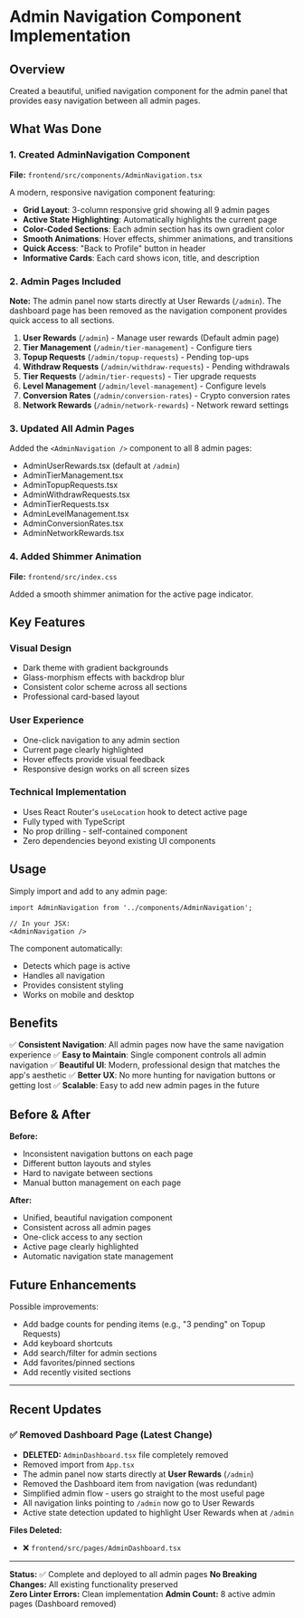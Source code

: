 # Admin Navigation Component Implementation

## Overview
Created a beautiful, unified navigation component for the admin panel that provides easy navigation between all admin pages.

## What Was Done

### 1. Created AdminNavigation Component
**File:** `frontend/src/components/AdminNavigation.tsx`

A modern, responsive navigation component featuring:
- **Grid Layout**: 3-column responsive grid showing all 9 admin pages
- **Active State Highlighting**: Automatically highlights the current page
- **Color-Coded Sections**: Each admin section has its own gradient color
- **Smooth Animations**: Hover effects, shimmer animations, and transitions
- **Quick Access**: "Back to Profile" button in header
- **Informative Cards**: Each card shows icon, title, and description

### 2. Admin Pages Included

**Note:** The admin panel now starts directly at User Rewards (`/admin`). The dashboard page has been removed as the navigation component provides quick access to all sections.

1. **User Rewards** (`/admin`) - Manage user rewards (Default admin page)
2. **Tier Management** (`/admin/tier-management`) - Configure tiers
3. **Topup Requests** (`/admin/topup-requests`) - Pending top-ups
4. **Withdraw Requests** (`/admin/withdraw-requests`) - Pending withdrawals
5. **Tier Requests** (`/admin/tier-requests`) - Tier upgrade requests
6. **Level Management** (`/admin/level-management`) - Configure levels
7. **Conversion Rates** (`/admin/conversion-rates`) - Crypto conversion rates
8. **Network Rewards** (`/admin/network-rewards`) - Network reward settings

### 3. Updated All Admin Pages

Added the `<AdminNavigation />` component to all 8 admin pages:
- AdminUserRewards.tsx (default at `/admin`)
- AdminTierManagement.tsx
- AdminTopupRequests.tsx
- AdminWithdrawRequests.tsx
- AdminTierRequests.tsx
- AdminLevelManagement.tsx
- AdminConversionRates.tsx
- AdminNetworkRewards.tsx

### 4. Added Shimmer Animation
**File:** `frontend/src/index.css`

Added a smooth shimmer animation for the active page indicator.

## Key Features

### Visual Design
- Dark theme with gradient backgrounds
- Glass-morphism effects with backdrop blur
- Consistent color scheme across all sections
- Professional card-based layout

### User Experience
- One-click navigation to any admin section
- Current page clearly highlighted
- Hover effects provide visual feedback
- Responsive design works on all screen sizes

### Technical Implementation
- Uses React Router's `useLocation` hook to detect active page
- Fully typed with TypeScript
- No prop drilling - self-contained component
- Zero dependencies beyond existing UI components

## Usage

Simply import and add to any admin page:

```tsx
import AdminNavigation from '../components/AdminNavigation';

// In your JSX:
<AdminNavigation />
```

The component automatically:
- Detects which page is active
- Handles all navigation
- Provides consistent styling
- Works on mobile and desktop

## Benefits

✅ **Consistent Navigation**: All admin pages now have the same navigation experience
✅ **Easy to Maintain**: Single component controls all admin navigation
✅ **Beautiful UI**: Modern, professional design that matches the app's aesthetic
✅ **Better UX**: No more hunting for navigation buttons or getting lost
✅ **Scalable**: Easy to add new admin pages in the future

## Before & After

**Before:**
- Inconsistent navigation buttons on each page
- Different button layouts and styles
- Hard to navigate between sections
- Manual button management on each page

**After:**
- Unified, beautiful navigation component
- Consistent across all admin pages
- One-click access to any section
- Active page clearly highlighted
- Automatic navigation state management

## Future Enhancements

Possible improvements:
- Add badge counts for pending items (e.g., "3 pending" on Topup Requests)
- Add keyboard shortcuts
- Add search/filter for admin sections
- Add favorites/pinned sections
- Add recently visited sections

---

## Recent Updates

### ✅ Removed Dashboard Page (Latest Change)
- **DELETED:** `AdminDashboard.tsx` file completely removed
- Removed import from `App.tsx`
- The admin panel now starts directly at **User Rewards** (`/admin`)
- Removed the Dashboard item from navigation (was redundant)
- Simplified admin flow - users go straight to the most useful page
- All navigation links pointing to `/admin` now go to User Rewards
- Active state detection updated to highlight User Rewards when at `/admin`

**Files Deleted:**
- ❌ `frontend/src/pages/AdminDashboard.tsx`

---

**Status:** ✅ Complete and deployed to all admin pages
**No Breaking Changes:** All existing functionality preserved  
**Zero Linter Errors:** Clean implementation
**Admin Count:** 8 active admin pages (Dashboard removed)

